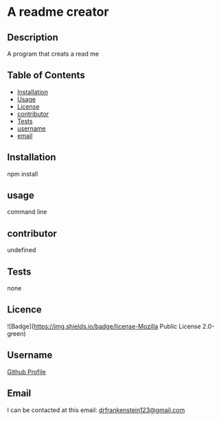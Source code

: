 # A readme creator
 
## Description
 
A program that creats a read me
 
## Table of Contents
 
* [Installation](#Installation) 
* [Usage](#Usage) 
* [License](#License) 
* [contributor](#contributor) 
* [Tests](#Tests)
* [username](#username) 
* [email](#email)
 
## Installation
 
npm install
 
## usage

command line
 
## contributor 
 
undefined
 
## Tests
none
 
## Licence

![Badge](https://img.shields.io/badge/license-Mozilla Public License 2.0-green)
 
## Username

[Github Profile](https://github.com/neyneyalldayday/)
 
## Email

I can be contacted at this email: <drfrankenstein123@gmail.com>